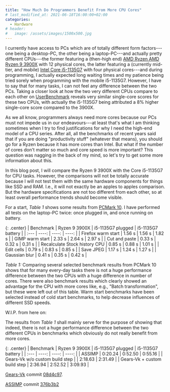 ```yaml
---
title: "How Much Do Programmers Benefit From More CPU Cores"
# last_modified_at: 2021-06-18T16:00:00+02:00
categories:
  - Hardware
# header:
#   image: /assets/images/1500x500.jpg
---
```


I currently have access to PCs which are of totally different form factors---one being a desktop-PC, the other being a laptop-PC---and actually pretty different CPUs---the former featuring a (then-high end) [AMD Ryzen AMD Ryzen 9 3900X](https://www.amd.com/en/products/cpu/amd-ryzen-9-3900x) with 12 physical cores, the latter featuring a (currently mid-tier, and mobile) [Intel Core i5-1135G7](https://ark.intel.com/content/www/us/en/ark/products/208658/intel-core-i5-1135g7-processor-8m-cache-up-to-4-20-ghz.html) with four physical cores---and during programming, I actually expected long waiting times and my patience being tried sorely when programming with the mobile i5-1135G7. However, I have to say that for many tasks, I can not feel any difference between the two PCs.
Taking a closer look at how the two very different CPUs compare to each other on [UserBenchmark](https://cpu.userbenchmark.com/Compare/Intel-Core-i5-1135G7-vs-AMD-Ryzen-9-3900X/m1286124vs4044) reveals very similar single-core scores for these two CPUs, with actually the i5-1135G7 being attributed a 8% higher single-core score compared to the 3900X. 

As we all know, programmers always need more cores because our PCs must not impede us in our endeavours---at least that's what I am thinking sometimes when I try to find justifications for why I need the high-end model of a CPU series. After all, all the benchmarks of recent years said that if you are doing "productivity stuff" (whatever that means), you should go for a Ryzen because it has more cores than Intel. But what if the number of cores don't matter so much and core speed is more important? This question was nagging in the back of my mind, so let's try to get some more information about this.

In this blog post, I will compare the Ryzen 9 3900X with the Core i5-1135G7 for CPU tasks. However, the comparisons will not be totally accurate because I will not test them with the same hardware components for things like SSD and RAM. I.e., it will not exactly be an apples to apples comparison. But the hardware specifications are not too different from each other, so at least overall performance trends should become visible. 

For a start, _Table 1_ shows some results from [PCMark 10](https://benchmarks.ul.com/pcmark10). I have performed all tests on the laptop-PC twice: once plugged in, and once running on battery.

{: .center}
| Benchmark            | Ryzen 9 3900X | i5-1135G7 plugged | i5-1135G7 battery |
| :---                 |         ----: |             ----: |             ----: |
| Firefox warm start   | 1.56 s        | 1.56 s          |  1.82 s             |
| GIMP warm start      | 2.33 s        | 2.64 s          |  2.97 s             |
| Cut and paste        | 0.33 s        | 0.32 s          |  0.31 s             |
| Recalculate Stock history CPU | 0.85 s  | 0.88 s       |  1.01 s             |
| Edit cells              | 0.79 s     |  0.83 s         |  0.85 s             |
| Save JPEG            | 1.17 s        | 1.24 s          | 1.27 s              |
| Gaussian blur        | 0.41 s        | 0.35 s       |  0.42 s             |

_Table 1:_ Comparing several selected benchmark results from PCMark 10 shows that for many every-day tasks there is not a huge performance difference between the two CPUs with a huge difference in number of cores. There were also benchmark results which clearly showed an advantage for the CPU with more cores like, e.g., "Batch transformation", but these were left out of this table. Warm start benchmarks have been selected instead of cold start benchmarks, to help decrease influences of different SSD speeds.

W.I.P. from here on:

The results from _Table 1_ shall mainly serve for the purpose of showing that indeed, there is not a huge performance difference between the two different CPUs in benchmarks which obviously do not really benefit from more cores. 

{: .center}
| Benchmark            | Ryzen 9 3900X | i5-1135G7 plugged | i5-1135G7 battery |
| :---                 |         ----: |             ----: |             ----: |
| ASSIMP                         | 0:20.24    | 0:52.50       | 0:55.16        |
| Gears-Vk w/o custom build step |            | 2:18.63       | 2:31.49        |
| Gears-Vk + custom build step   | 2:36.94    | 2:52.52       | 3:09.93        |

[Gears-Vk](https://github.com/cg-tuwien/Gears-Vk) commit [08d4c97](https://github.com/cg-tuwien/Gears-Vk/commit/08d4c972944568e47b614bf99f16185563aea085).

[ASSIMP](https://github.com/assimp/assimp) commit [376b3b2](https://github.com/assimp/assimp/commit/376b3b2eff1a7b18d1ab5de0ae1d4e7901d944c5)

